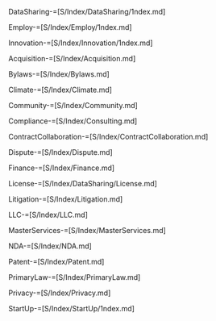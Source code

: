 DataSharing-=[S/Index/DataSharing/1ndex.md]

Employ-=[S/Index/Employ/1ndex.md]

Innovation-=[S/Index/Innovation/1ndex.md]

Acquisition-=[S/Index/Acquisition.md]

Bylaws-=[S/Index/Bylaws.md]

Climate-=[S/Index/Climate.md]

Community-=[S/Index/Community.md]

Compliance-=[S/Index/Consulting.md]

ContractCollaboration-=[S/Index/ContractCollaboration.md]

Dispute-=[S/Index/Dispute.md]

Finance-=[S/Index/Finance.md]

License-=[S/Index/DataSharing/License.md]

Litigation-=[S/Index/Litigation.md]

LLC-=[S/Index/LLC.md]

MasterServices-=[S/Index/MasterServices.md]

NDA-=[S/Index/NDA.md]

Patent-=[S/Index/Patent.md]

PrimaryLaw-=[S/Index/PrimaryLaw.md]

Privacy-=[S/Index/Privacy.md]

StartUp-=[S/Index/StartUp/1ndex.md]
